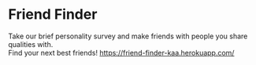 # Friend Finder
Take our brief personality survey and make friends with people you share qualities with. <br>
Find your next best friends! https://friend-finder-kaa.herokuapp.com/
